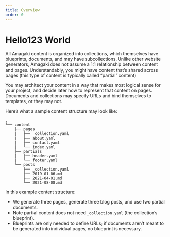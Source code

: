 ```yaml
---
title: Overview
order: 0
---
```

# Hello123  World

All Amagaki content is organized into collections, which themselves have blueprints, documents, and may have subcollections. Unlike other website generators, Amagaki does not assume a 1:1 relationship between content and pages. Understandably, you might have content that’s shared across pages (this type of content is typically called “partial” content)

You may architect your content in a way that makes most logical sense for your project, and decide later how to represent that content on pages. Documents and collections may specify URLs and bind themselves to templates, or they may not.

Here’s what a sample content structure may look like:

```
.
└── content
    ├── pages
    |   ├── _collection.yaml
    |   ├── about.yaml
    |   ├── contact.yaml
    |   └── index.yaml
    ├── partials
    |   ├── header.yaml
    |   └── footer.yaml
    └── posts
        ├── _collection.yaml
        ├── 2019-01-06.md
        ├── 2021-04-01.md
        └── 2021-08-08.md
```

In this example content structure:

- We generate three pages, generate three blog posts, and use two partial documents.
- Note partial content does not need `_collection.yaml` (the collection’s blueprint).
- Blueprints are only needed to define URLs; if documents aren’t meant to be generated into individual pages, no blueprint is necessary.
